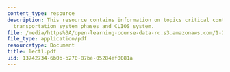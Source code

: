 ```yaml
---
content_type: resource
description: This resource contains information on topics critical contemporary issues,
  transportation system phases and CLIOS system.
file: /media/https%3A/open-learning-course-data-rc.s3.amazonaws.com/1-201j-introduction-to-transportation-systems-fall-2006/137427346b0bb27087be05284ef0081a_lect1.pdf
file_type: application/pdf
resourcetype: Document
title: lect1.pdf
uid: 13742734-6b0b-b270-87be-05284ef0081a
---
```

